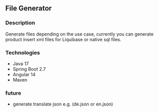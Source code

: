 ## File Generator

### Description

Generate files depending on the use case, currently you can generate product insert xml files for Liquibase or native sql files.

### Technologies

* Java 17
* Spring Boot 2.7 
* Angular 14
* Maven


### future 

* generate translate json e.g. (de.json or en.json)
